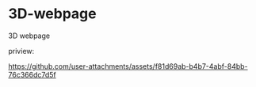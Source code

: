 # 3D-webpage
3D webpage

priview:


https://github.com/user-attachments/assets/f81d69ab-b4b7-4abf-84bb-76c366dc7d5f


